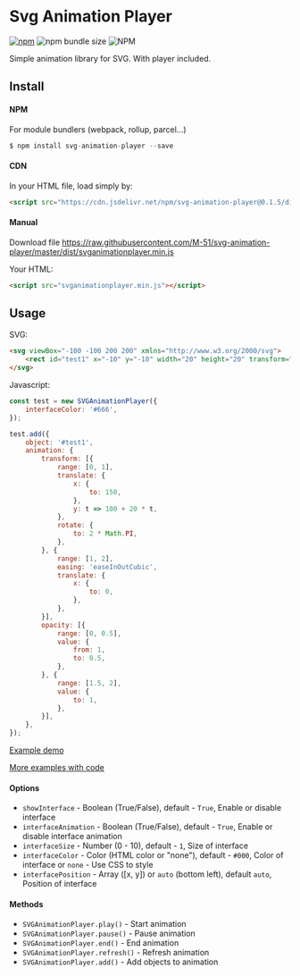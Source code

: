 # Svg Animation Player 
[![npm](https://img.shields.io/npm/v/svg-animation-player.svg)](https://www.npmjs.com/package/svg-animation-player)  ![npm bundle size](https://img.shields.io/bundlephobia/minzip/svg-animation-player.svg)  ![NPM](https://img.shields.io/npm/l/svg-animation-player.svg)

Simple animation library for SVG. With player included.

## Install
#### NPM
For module bundlers (webpack, rollup, parcel...)
```javascript
$ npm install svg-animation-player --save
```

#### CDN
In your HTML file, load simply by:
```html
<script src="https://cdn.jsdelivr.net/npm/svg-animation-player@0.1.5/dist/svganimationplayer.min.js"></script>
```

#### Manual
Download file https://raw.githubusercontent.com/M-51/svg-animation-player/master/dist/svganimationplayer.min.js

Your HTML:
```html
<script src="svganimationplayer.min.js"></script>
```

## Usage

SVG:
```html
<svg viewBox="-100 -100 200 200" xmlns="http://www.w3.org/2000/svg">
    <rect id="test1" x="-10" y="-10" width="20" height="20" transform="translate(0, 100)"/>
</svg>
```

Javascript:
```javascript
const test = new SVGAnimationPlayer({
    interfaceColor: '#666',
});

test.add({
    object: '#test1',
    animation: {
        transform: [{
            range: [0, 1],
            translate: {
                x: {
                    to: 150,
                },
                y: t => 100 + 20 * t,
            },
            rotate: {
                to: 2 * Math.PI,
            },
        }, {
            range: [1, 2],
            easing: 'easeInOutCubic',
            translate: {
                x: {
                    to: 0,
                },
            },
        }],
        opacity: [{
            range: [0, 0.5],
            value: {
                from: 1,
                to: 0.5,
            },
        }, {
            range: [1.5, 2],
            value: {
                to: 1,
            },
        }],
    },
});
```
[Example demo](https://m-51.github.io/svg-animation/readme-example/readme.svg)

[More examples with code](https://m-51.github.io/svg-animation/svg-animation.html)


#### Options
* `showInterface` - Boolean (True/False), default - `True`, Enable or disable interface
* `interfaceAnimation` - Boolean (True/False), default - `True`, Enable or disable interface animation
* `interfaceSize` - Number (0 - 10), default - `1`, Size of interface
* `interfaceColor` - Color (HTML color or "none"), default - `#000`, Color of interface or `none` - Use CSS to style
* `interfacePosition` - Array ([x, y]) or `auto` (bottom left), default `auto`, Position of interface

#### Methods
* `SVGAnimationPlayer.play()` - Start animation
* `SVGAnimationPlayer.pause()` - Pause animation
* `SVGAnimationPlayer.end()` - End animation
* `SVGAnimationPlayer.refresh()` - Refresh animation
* `SVGAnimationPlayer.add()` - Add objects to animation



